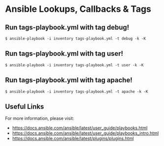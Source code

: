 # Ansible Lookups, Callbacks & Tags

## Run tags-playbook.yml with tag debug!

```
$ ansible-playbook -i inventory tags-playbook.yml -t debug -k -K
```

## Run tags-playbook.yml with tag user!

```
$ ansible-playbook -i inventory tags-playbook.yml -t user -k -K
```

## Run tags-playbook.yml with tag apache!

```
$ ansible-playbook -i inventory tags-playbook.yml -t apache -k -K
```

## Useful Links

For more information, please visit:

-   https://docs.ansible.com/ansible/latest/user_guide/playbooks.html
-   https://docs.ansible.com/ansible/latest/user_guide/playbooks_intro.html
-   https://docs.ansible.com/ansible/latest/plugins/plugins.html
